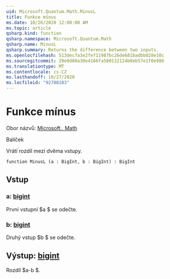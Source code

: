 ```yaml
---
uid: Microsoft.Quantum.Math.MinusL
title: Funkce mínus
ms.date: 10/26/2020 12:00:00 AM
ms.topic: article
qsharp.kind: function
qsharp.namespace: Microsoft.Quantum.Math
qsharp.name: MinusL
qsharp.summary: Returns the difference between two inputs.
ms.openlocfilehash: 513dec7a3e2fef11987bc26de681badbb028e10c
ms.sourcegitcommit: 29e0d88a30e4166fa580132124b0eb57e1f0e986
ms.translationtype: MT
ms.contentlocale: cs-CZ
ms.lasthandoff: 10/27/2020
ms.locfileid: "92708283"
---
```

# <a name="minusl-function"></a>Funkce mínus

Obor názvů: [Microsoft.. Math](xref:Microsoft.Quantum.Math)

Balíček [](https://nuget.org/packages/)


Vrátí rozdíl mezi dvěma vstupy.

```qsharp
function MinusL (a : BigInt, b : BigInt) : BigInt
```


## <a name="input"></a>Vstup

### <a name="a--bigint"></a>a: [bigint](xref:microsoft.quantum.lang-ref.bigint)

První vstupní $a $ se odečte.


### <a name="b--bigint"></a>b: [bigint](xref:microsoft.quantum.lang-ref.bigint)

Druhý vstup $b $ se odečte.



## <a name="output--bigint"></a>Výstup: [bigint](xref:microsoft.quantum.lang-ref.bigint)

Rozdíl $a-b $.